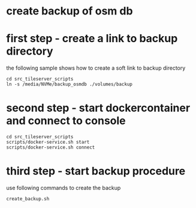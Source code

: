 # create backup of osm db

# first step - create a link to backup directory
the following sample shows how to create a soft link to backup directory
```
cd src_tileserver_scripts
ln -s /media/NVMe/backup_osmdb ./volumes/backup
```

# second step - start dockercontainer and connect to console
```
cd src_tileserver_scripts
scripts/docker-service.sh start
scripts/docker-service.sh connect
```

# third step - start backup procedure
use following commands to create the backup
```
create_backup.sh
```

